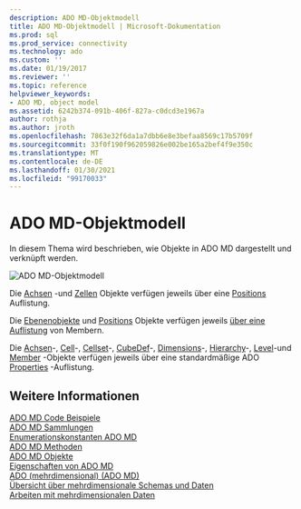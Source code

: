 ```yaml
---
description: ADO MD-Objektmodell
title: ADO MD-Objektmodell | Microsoft-Dokumentation
ms.prod: sql
ms.prod_service: connectivity
ms.technology: ado
ms.custom: ''
ms.date: 01/19/2017
ms.reviewer: ''
ms.topic: reference
helpviewer_keywords:
- ADO MD, object model
ms.assetid: 6242b374-091b-406f-827a-c0dcd3e1967a
author: rothja
ms.author: jroth
ms.openlocfilehash: 7863e32f6da1a7dbb6e8e3befaa8569c17b5709f
ms.sourcegitcommit: 33f0f190f962059826e002be165a2bef4f9e350c
ms.translationtype: MT
ms.contentlocale: de-DE
ms.lasthandoff: 01/30/2021
ms.locfileid: "99170033"
---
```

# <a name="ado-md-object-model"></a>ADO MD-Objektmodell
In diesem Thema wird beschrieben, wie Objekte in ADO MD dargestellt und verknüpft werden.  
  
 ![ADO MD-Objektmodell](../../../ado/reference/ado-md-api/media/ado_md_object_model.gif "ADO_MD_object_model")  
  
 Die [Achsen](./axis-object-ado-md.md) -und [Zellen](./cell-object-ado-md.md) Objekte verfügen jeweils über eine [Positions](./positions-collection-ado-md.md) Auflistung.  
  
 Die [Ebenenobjekte](./level-object-ado-md.md) und [Positions](./position-object-ado-md.md) Objekte verfügen jeweils [über eine Auflistung](./members-collection-ado-md.md) von Membern.  
  
 Die [Achsen](./axis-object-ado-md.md)-, [Cell](./cell-object-ado-md.md)-, [Cellset](./cellset-object-ado-md.md)-, [CubeDef](./cubedef-object-ado-md.md)-, [Dimensions](./dimension-object-ado-md.md)-, [Hierarchy](./hierarchy-object-ado-md.md)-, [Level](./level-object-ado-md.md)-und [Member](./member-object-ado-md.md) -Objekte verfügen jeweils über eine standardmäßige ADO [Properties](../ado-api/properties-collection-ado.md) -Auflistung.  
  
## <a name="see-also"></a>Weitere Informationen  
 [ADO MD Code Beispiele](./ado-md-code-examples.md)   
 [ADO MD Sammlungen](./ado-md-collections.md)   
 [Enumerationskonstanten ADO MD](./ado-md-enumerated-constants.md)   
 [ADO MD Methoden](./ado-md-methods.md)   
 [ADO MD Objekte](./ado-md-objects.md)   
 [Eigenschaften von ADO MD](./ado-md-properties.md)   
 [ADO (mehrdimensional) (ADO MD)](../../guide/multidimensional/ado-multidimensional-ado-md.md)   
 [Übersicht über mehrdimensionale Schemas und Daten](../../guide/multidimensional/overview-of-multidimensional-schemas-and-data.md)   
 [Arbeiten mit mehrdimensionalen Daten](../../guide/multidimensional/working-with-multidimensional-data.md)
